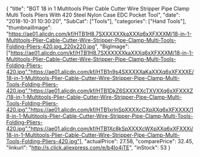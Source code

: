 {
	"title": "BGT 18 in 1 Multitools Plier Cable Cutter Wire Stripper Pipe Clamp Multi Tools Pliers With 420 Steel Nylon Case EDC Pocket Tool",
	"date": "2018-10-31 10:30:20",
	"SubCat": ["Tools"],
	"categories": ["Hand Tools"],
	"thumbnailImage": "https://ae01.alicdn.com/kf/HTB1H8.7SXXXXXXkaXXXq6xXFXXXM/18-in-1-Multitools-Plier-Cable-Cutter-Wire-Stripper-Pipe-Clamp-Multi-Tools-Folding-Pliers-420.jpg_220x220.jpg",
	"BigImage": ["https://ae01.alicdn.com/kf/HTB1H8.7SXXXXXXkaXXXq6xXFXXXM/18-in-1-Multitools-Plier-Cable-Cutter-Wire-Stripper-Pipe-Clamp-Multi-Tools-Folding-Pliers-420.jpg","https://ae01.alicdn.com/kf/HTB1n9s4SXXXXXaKaXXXq6xXFXXXE/18-in-1-Multitools-Plier-Cable-Cutter-Wire-Stripper-Pipe-Clamp-Multi-Tools-Folding-Pliers-420.jpg","https://ae01.alicdn.com/kf/HTB1DkZ6SXXXXXcTXVXXq6xXFXXXZ/18-in-1-Multitools-Plier-Cable-Cutter-Wire-Stripper-Pipe-Clamp-Multi-Tools-Folding-Pliers-420.jpg","https://ae01.alicdn.com/kf/HTB1xrlnSpXXXXcCXpXXq6xXFXXXX/18-in-1-Multitools-Plier-Cable-Cutter-Wire-Stripper-Pipe-Clamp-Multi-Tools-Folding-Pliers-420.jpg","https://ae01.alicdn.com/kf/HTB1Xc8kSpXXXXcWXpXXq6xXFXXXi/18-in-1-Multitools-Plier-Cable-Cutter-Wire-Stripper-Pipe-Clamp-Multi-Tools-Folding-Pliers-420.jpg"],
	"actualPrice": 27.58,
	"comparePrice": 32.45,
	"linkurl": "http://s.click.aliexpress.com/e/b4Io4jTE",
	"inStock": 53
}
